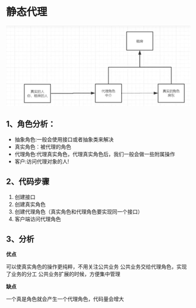 # **静态代理**

![3763f625458b7b65a4e0303c97e89660](https://raw.githubusercontent.com/pickices/Typora/master/image/20210614203154.png)

## 1、角色分析：

- 抽象角色:一般会使用接口或者抽象类来解决
- 真实角色︰被代理的角色
- 代理角色∶代理真实角色，代理真实角色后，我们一般会做一些附属操作
- 客户:访问代理对象的人!

## 2、代码步骤

1. 创建接口
2. 创建真实角色
3. 创建代理角色（真实角色和代理角色要实现同一个接口）
4. 客户端访问代理角色

## 3、分析

**优点**

可以使真实角色的操作更纯粹，不用关注公共业务
公共业务交给代理角色，实现了业务的分工
公共业务扩展的时候，方便集中管理

**缺点**

一个真是角色就会产生一个代理角色，代码量会增大
